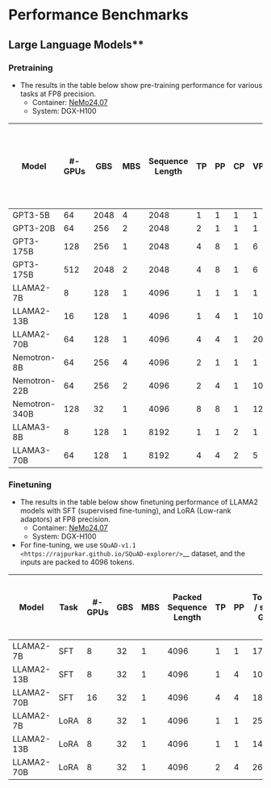
# Performance Benchmarks

## Large Language Models**

### Pretraining

- The results in the table below show pre-training performance for various tasks at FP8 precision.
  - Container: [NeMo24.07](https://catalog.ngc.nvidia.com/orgs/nvidia/containers/nemo/tags)
  - System: DGX-H100

| Model         | #-GPUs | GBS  | MBS | Sequence Length| TP | PP | CP | VP | Tokens / sec / GPU | Model TFLOP / sec / GPU | ***Est. time to train in days (10T tokens, 1K GPUs)*** |
| -----         | ------ | ---  | --- | ---------------| -- | -- | -- | -- | ------------------ | ----------------------- | ------------------------------------------------------ |
| GPT3-5B       | 64     | 2048 | 4   | 2048           | 1  | 1  | 1  | 1  | 23574              | 770                     | ***5***                                                |
| GPT3-20B      | 64     | 256  | 2   | 2048           | 2  | 1  | 1  | 1  | 5894               | 755                     | ***19***                                               |
| GPT3-175B     | 128    | 256  | 1   | 2048           | 4  | 8  | 1  | 6  | 745                | 802                     | **152**                                                |
| GPT3-175B     | 512    | 2048 | 2   | 2048           | 4  | 8  | 1  | 6  | 832                | [895](https://mlcommons.org/benchmarks/training/)                     | **136**                                                |
| LLAMA2-7B     | 8      | 128  | 1   | 4096           | 1  | 1  | 1  | 1  | 16634              | 767                     | ***7***                                                | 
| LLAMA2-13B    | 16     | 128  | 1   | 4096           | 1  | 4  | 1  | 10 | 8715               | 760                     | ***13***                                               |
| LLAMA2-70B    | 64     | 128  | 1   | 4096           | 4  | 4  | 1  | 20 | 1717               | 763                     | ***66***                                               |
| Nemotron-8B   | 64     | 256  | 4   | 4096           | 2  | 1  | 1  | 1  | 12507              | 643                     | ***9***                                                |
| Nemotron-22B  | 64     | 256  | 2   | 4096           | 2  | 4  | 1  | 10 | 4289               | 559                     | ***26***                                               |
| Nemotron-340B | 128    | 32   | 1   | 4096           | 8  | 8  | 1  | 12 | 328                | 691                     | ***344***                                              |
| LLAMA3-8B     | 8      | 128  | 1   | 8192           | 1  | 1  | 2  | 1  | 11883              | 688                     | ***10***                                               |
| LLAMA3-70B    | 64     | 128  | 1   | 8192           | 4  | 4  | 2  | 5  | 1549               | 746                     | ***73***                                               |

### Finetuning

- The results in the table below show finetuning performance of LLAMA2 models with SFT (supervised fine-tuning), and LoRA (Low-rank adaptors) at FP8 precision.
  - Container: [NeMo24.07](https://catalog.ngc.nvidia.com/orgs/nvidia/containers/nemo/tags)
  - System: DGX-H100
- For fine-tuning, we use `SQuAD-v1.1 <https://rajpurkar.github.io/SQuAD-explorer/>`__ dataset, and the inputs are packed to 4096 tokens.


| Model      | Task     | #-GPUs | GBS | MBS | Packed Sequence Length | TP | PP | Tokens / sec / GPU | Model TFLOP / sec / GPU |  ***Est. time to finetune in mins (10M tokens)***  |
| -----      | ----     | ---    | --- | --- | --------------- | -- | -- | ------------------ | -----------------------        | -------------------------------------------------- |
| LLAMA2-7B  | SFT      | 8      | 32  | 1   | 4096            | 1  | 1  | 17617              | 702                            | ***1.2***                                          |
| LLAMA2-13B | SFT      | 8      | 32  | 1   | 4096            | 1  | 4  | 10176              | 787                            | ***2.0***                                          |
| LLAMA2-70B | SFT      | 16     | 32  | 1   | 4096            | 4  | 4  | 1812               | 747                            | ***5.7***                                          |
| LLAMA2-7B  | LoRA     | 8      | 32  | 1   | 4096            | 1  | 1  | 25206              | 673                            | ***0.8***                                          |
| LLAMA2-13B | LoRA     | 8      | 32  | 1   | 4096            | 1  | 1  | 14760              | 764                            | ***1.4***                                          |
| LLAMA2-70B | LoRA     | 8      | 32  | 1   | 4096            | 2  | 4  | 2621               | 722                            | ***7.9***                                          |
